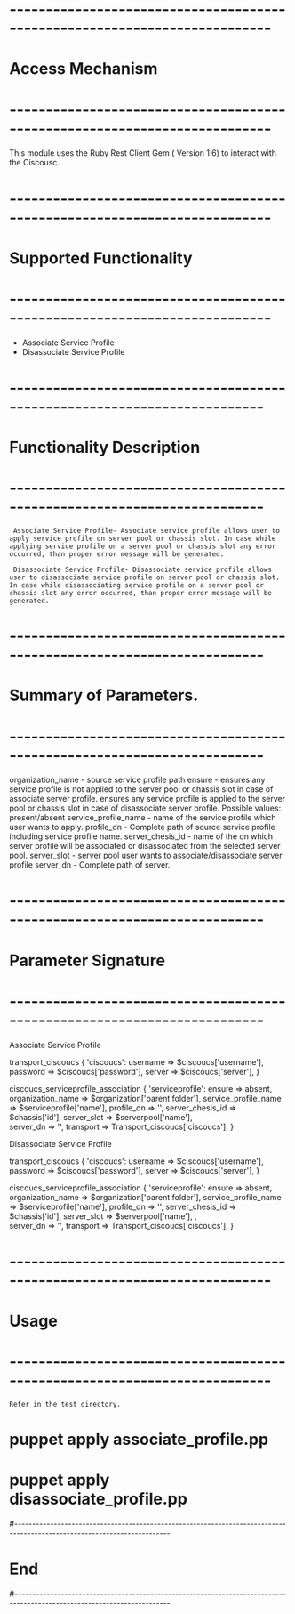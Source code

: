 # --------------------------------------------------------------------------
# Access Mechanism 
# --------------------------------------------------------------------------
 
This module uses the  Ruby Rest Client Gem ( Version 1.6) to interact with the Ciscousc.
 
# --------------------------------------------------------------------------
#  Supported Functionality
# --------------------------------------------------------------------------

- Associate Service Profile 
- Disassociate Service Profile

# -------------------------------------------------------------------------
# Functionality Description
# -------------------------------------------------------------------------
       
     Associate Service Profile- Associate service profile allows user to apply service profile on server pool or chassis slot. In case while applying service profile on a server pool or chassis slot any error occurred, than proper error message will be generated. 
	 
	 Disassociate Service Profile- Disassociate service profile allows user to disassociate service profile on server pool or chassis slot. In case while disassociating service profile on a server pool or chassis slot any error occurred, than proper error message will be generated.
	 
# -------------------------------------------------------------------------
# Summary of Parameters.
# -------------------------------------------------------------------------
   organization_name - source service profile path
   ensure -   ensures any service profile is not applied to the server pool or chassis slot in case of associate server profile.
              ensures any service profile is applied to the server pool or chassis slot in case of disassociate server profile.
       Possible values: present/absent 
   service_profile_name -  name of the service profile which user wants to apply.
   profile_dn - Complete path of source service profile including service profile name.
   server_chesis_id - name of the  on which server profile will be associated or disassociated from the selected server pool.
   server_slot - server pool user wants to associate/disassociate server profile
   server_dn - Complete path of server.
 
# -------------------------------------------------------------------------
# Parameter Signature 
# -------------------------------------------------------------------------
 
 Associate Service Profile 
 
transport_ciscoucs { 'ciscoucs':
  username => $ciscoucs['username'],
  password => $ciscoucs['password'],
  server   => $ciscoucs['server'],
}
 
ciscoucs_serviceprofile_association { 'serviceprofile':
  ensure    => absent, 
  organization_name => $organization['parent folder'],
  service_profile_name => $serviceprofile['name'],
  profile_dn => '',
  server_chesis_id => $chassis['id'],
  server_slot => $serverpool['name'],   
  server_dn => '',
  transport  => Transport_ciscoucs['ciscoucs'],
}

 Disassociate Service Profile
 
transport_ciscoucs { 'ciscoucs':
  username => $ciscoucs['username'],
  password => $ciscoucs['password'],
  server   => $ciscoucs['server'],
}

ciscoucs_serviceprofile_association { 'serviceprofile':
  ensure    => absent, 
  organization_name => $organization['parent folder'],
  service_profile_name => $serviceprofile['name'],
  profile_dn => '',
  server_chesis_id => $chassis['id'],
  server_slot => $serverpool['name'], ,   
  server_dn => '',
  transport  => Transport_ciscoucs['ciscoucs'],
}
 
# --------------------------------------------------------------------------
# Usage
# --------------------------------------------------------------------------
    Refer in the test directory.
   
   # puppet apply associate_profile.pp
   # puppet apply disassociate_profile.pp
#-------------------------------------------------------------------------------------------------------------------------
# End
#-------------------------------------------------------------------------------------------------------------------------
 